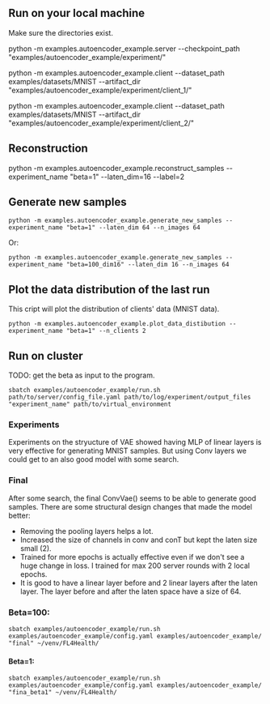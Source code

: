 
## Run on your local machine 
Make sure the directories exist.

python -m examples.autoencoder_example.server --checkpoint_path  "examples/autoencoder_example/experiment/"

python -m examples.autoencoder_example.client --dataset_path examples/datasets/MNIST --artifact_dir "examples/autoencoder_example/experiment/client_1/"

python -m examples.autoencoder_example.client --dataset_path examples/datasets/MNIST --artifact_dir "examples/autoencoder_example/experiment/client_2/"

## Reconstruction
python -m examples.autoencoder_example.reconstruct_samples --experiment_name "beta=1" --laten_dim=16 --label=2 

## Generate new samples
```
python -m examples.autoencoder_example.generate_new_samples --experiment_name "beta=1" --laten_dim 64 --n_images 64
```
Or:
```
python -m examples.autoencoder_example.generate_new_samples --experiment_name "beta=100_dim16" --laten_dim 16 --n_images 64
``` 

## Plot the data distribution of the last run
This cript will plot the distribution of clients' data (MNIST data).

```
python -m examples.autoencoder_example.plot_data_distibution --experiment_name "beta=1" --n_clients 2
```

## Run on cluster
TODO: get the beta as input to the program.
```
sbatch examples/autoencoder_example/run.sh path/to/server/config_file.yaml path/to/log/experiment/output_files  "experiment_name" path/to/virtual_environment
```

### Experiments
Experiments on the stryucture of VAE showed having MLP of linear layers is very effective for generating MNIST samples. But using Conv layers we could get to an also good model with some search.

### Final
After some search, the final ConvVae() seems to be able to generate good samples. There are some structural design changes that made the model better:
- Removing the pooling layers helps a lot.
- Increased the size of channels in conv and conT but kept the laten size small (2).
- Trained for more epochs is actually effective even if we don't see a huge change in loss. I trained for max 200 server rounds with 2 local epochs. 
- It is good to have a linear layer before and 2 linear layers after the laten layer. The layer before and after the laten space have a size of 64.    

### Beta=100:
```
sbatch examples/autoencoder_example/run.sh examples/autoencoder_example/config.yaml examples/autoencoder_example/ "final" ~/venv/FL4Health/
```

#### Beta=1:   
```
sbatch examples/autoencoder_example/run.sh examples/autoencoder_example/config.yaml examples/autoencoder_example/ "fina_beta1" ~/venv/FL4Health/
```